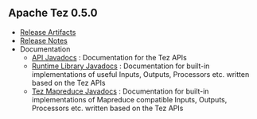 <!--
   Licensed to the Apache Software Foundation (ASF) under one or more
   contributor license agreements.  See the NOTICE file distributed with
   this work for additional information regarding copyright ownership.
   The ASF licenses this file to You under the Apache License, Version 2.0
   (the "License"); you may not use this file except in compliance with
   the License.  You may obtain a copy of the License at

       http://www.apache.org/licenses/LICENSE-2.0

   Unless required by applicable law or agreed to in writing, software
   distributed under the License is distributed on an "AS IS" BASIS,
   WITHOUT WARRANTIES OR CONDITIONS OF ANY KIND, either express or implied.
   See the License for the specific language governing permissions and
   limitations under the License.
-->

<head><title>Apache Tez 0.5.0</title></head>

Apache Tez 0.5.0
----------------

- [Release Artifacts](http://www.apache.org/dyn/closer.cgi/tez/0.5.0/)
- [Release Notes](releases/0.5.0/release-notes.txt)
- Documentation
    - [API Javadocs](releases/0.5.0/tez-api-javadocs/index.html) : Documentation for the Tez APIs
    - [Runtime Library Javadocs](releases/0.5.0/tez-runtime-library-javadocs/index.html) : Documentation for built-in implementations of useful Inputs, Outputs, Processors etc. written based on the Tez APIs 
    - [Tez Mapreduce Javadocs](releases/0.5.0/tez-mapreduce-javadocs/index.html) : Documentation for built-in implementations of Mapreduce compatible Inputs, Outputs, Processors etc. written based on the Tez APIs 

